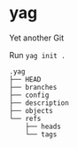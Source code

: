 # yag 
Yet another Git 

Run `yag init .`

``` yag gen dir
.yag
├── HEAD
├── branches
├── config
├── description
├── objects
└── refs
    ├── heads
    └── tags

```
